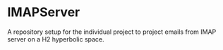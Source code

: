 # IMAPServer
A repository setup for the individual project to project emails from IMAP server on a H2 hyperbolic space.
